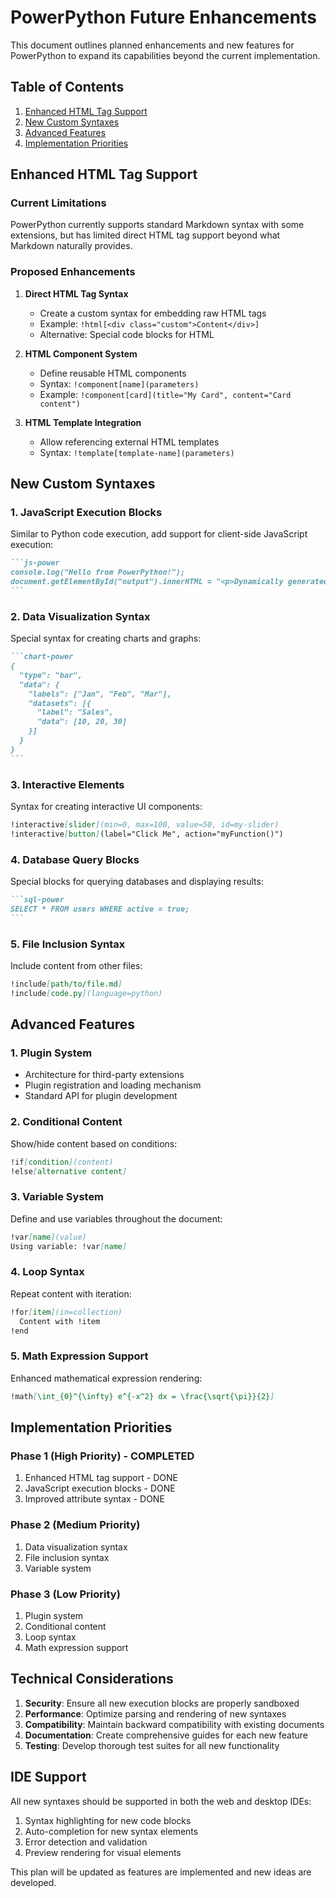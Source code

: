 # PowerPython Future Enhancements

This document outlines planned enhancements and new features for PowerPython to expand its capabilities beyond the current implementation.

## Table of Contents

1. [Enhanced HTML Tag Support](#enhanced-html-tag-support)
2. [New Custom Syntaxes](#new-custom-syntaxes)
3. [Advanced Features](#advanced-features)
4. [Implementation Priorities](#implementation-priorities)

## Enhanced HTML Tag Support

### Current Limitations

PowerPython currently supports standard Markdown syntax with some extensions, but has limited direct HTML tag support beyond what Markdown naturally provides.

### Proposed Enhancements

1. **Direct HTML Tag Syntax**
   - Create a custom syntax for embedding raw HTML tags
   - Example: `!html[<div class="custom">Content</div>]`
   - Alternative: Special code blocks for HTML

2. **HTML Component System**
   - Define reusable HTML components
   - Syntax: `!component[name](parameters)`
   - Example: `!component[card](title="My Card", content="Card content")`

3. **HTML Template Integration**
   - Allow referencing external HTML templates
   - Syntax: `!template[template-name](parameters)`

## New Custom Syntaxes

### 1. JavaScript Execution Blocks

Similar to Python code execution, add support for client-side JavaScript execution:

````markdown
```js-power
console.log("Hello from PowerPython!");
document.getElementById("output").innerHTML = "<p>Dynamically generated content</p>";
```
````

### 2. Data Visualization Syntax

Special syntax for creating charts and graphs:

````markdown
```chart-power
{
  "type": "bar",
  "data": {
    "labels": ["Jan", "Feb", "Mar"],
    "datasets": [{
      "label": "Sales",
      "data": [10, 20, 30]
    }]
  }
}
```
````

### 3. Interactive Elements

Syntax for creating interactive UI components:

```markdown
!interactive[slider](min=0, max=100, value=50, id=my-slider)
!interactive[button](label="Click Me", action="myFunction()")
```

### 4. Database Query Blocks

Special blocks for querying databases and displaying results:

````markdown
```sql-power
SELECT * FROM users WHERE active = true;
```
````

### 5. File Inclusion Syntax

Include content from other files:

```markdown
!include[path/to/file.md]
!include[code.py](language=python)
```

## Advanced Features

### 1. Plugin System

- Architecture for third-party extensions
- Plugin registration and loading mechanism
- Standard API for plugin development

### 2. Conditional Content

Show/hide content based on conditions:

```markdown
!if[condition](content)
!else[alternative content]
```

### 3. Variable System

Define and use variables throughout the document:

```markdown
!var[name](value)
Using variable: !var[name]
```

### 4. Loop Syntax

Repeat content with iteration:

```markdown
!for[item](in=collection)
  Content with !item
!end
```

### 5. Math Expression Support

Enhanced mathematical expression rendering:

```markdown
!math[\int_{0}^{\infty} e^{-x^2} dx = \frac{\sqrt{\pi}}{2}]
```

## Implementation Priorities

### Phase 1 (High Priority) - COMPLETED
1. Enhanced HTML tag support - DONE
2. JavaScript execution blocks - DONE
3. Improved attribute syntax - DONE

### Phase 2 (Medium Priority)
1. Data visualization syntax
2. File inclusion syntax
3. Variable system

### Phase 3 (Low Priority)
1. Plugin system
2. Conditional content
3. Loop syntax
4. Math expression support

## Technical Considerations

1. **Security**: Ensure all new execution blocks are properly sandboxed
2. **Performance**: Optimize parsing and rendering of new syntaxes
3. **Compatibility**: Maintain backward compatibility with existing documents
4. **Documentation**: Create comprehensive guides for each new feature
5. **Testing**: Develop thorough test suites for all new functionality

## IDE Support

All new syntaxes should be supported in both the web and desktop IDEs:

1. Syntax highlighting for new code blocks
2. Auto-completion for new syntax elements
3. Error detection and validation
4. Preview rendering for visual elements

This plan will be updated as features are implemented and new ideas are developed.
